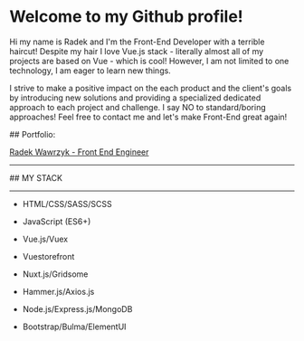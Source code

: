 
# Welcome to my Github profile!

Hi my name is Radek and I'm the Front-End Developer with a terrible haircut! Despite my hair I love Vue.js stack - literally almost all of my projects are based on Vue - which is cool! However, I am not limited to one technology, I am eager to learn new things.

I strive to make a positive impact on the each product and the client's goals by introducing new solutions and providing a specialized dedicated approach to each project and challenge. I say NO to standard/boring approaches! Feel free to contact me and let's make Front-End great again!

## Portfolio:

[Radek Wawrzyk - Front End Engineer](https://radek-new-portfolio.netlify.app/)

---

## MY STACK

---

- HTML/CSS/SASS/SCSS
  
- JavaScript (ES6+)
  
- Vue.js/Vuex
  
- Vuestorefront
  
- Nuxt.js/Gridsome
  
- Hammer.js/Axios.js
  
- Node.js/Express.js/MongoDB
  
- Bootstrap/Bulma/ElementUI
